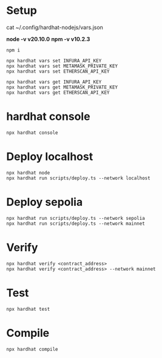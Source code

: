 # Setup

cat ~/.config/hardhat-nodejs/vars.json

**node -v v20.10.0**
**npm -v v10.2.3**

```
npm i

npx hardhat vars set INFURA_API_KEY
npx hardhat vars set METAMASK_PRIVATE_KEY
npx hardhat vars set ETHERSCAN_API_KEY

npx hardhat vars get INFURA_API_KEY
npx hardhat vars get METAMASK_PRIVATE_KEY
npx hardhat vars get ETHERSCAN_API_KEY
```

# hardhat console

```
npx hardhat console
```

# Deploy localhost

```
npx hardhat node
npx hardhat run scripts/deploy.ts --network localhost
```

# Deploy sepolia

```
npx hardhat run scripts/deploy.ts --network sepolia
npx hardhat run scripts/deploy.ts --network mainnet
```

# Verify

```
npx hardhat verify <contract_address>
npx hardhat verify <contract_address> --network mainnet
```

# Test

```
npx hardhat test
```

# Compile

```
npx hardhat compile
```
